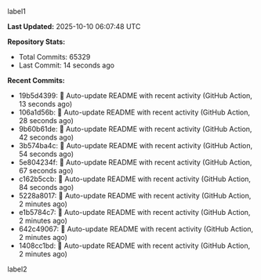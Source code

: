 
label1 
<!-- ACTIVITY_START -->
**Last Updated:** 2025-10-10 06:07:48 UTC

**Repository Stats:**
- Total Commits: 65329
- Last Commit: 14 seconds ago

**Recent Commits:**
- 19b5d4399: 🤖 Auto-update README with recent activity (GitHub Action, 13 seconds ago)
- 106a1d56b: 🤖 Auto-update README with recent activity (GitHub Action, 28 seconds ago)
- 9b60b61de: 🤖 Auto-update README with recent activity (GitHub Action, 42 seconds ago)
- 3b574ba4c: 🤖 Auto-update README with recent activity (GitHub Action, 54 seconds ago)
- 5e804234f: 🤖 Auto-update README with recent activity (GitHub Action, 67 seconds ago)
- c162b5ccb: 🤖 Auto-update README with recent activity (GitHub Action, 84 seconds ago)
- 5228a8017: 🤖 Auto-update README with recent activity (GitHub Action, 2 minutes ago)
- e1b5784c7: 🤖 Auto-update README with recent activity (GitHub Action, 2 minutes ago)
- 642c49067: 🤖 Auto-update README with recent activity (GitHub Action, 2 minutes ago)
- 1408cc1bd: 🤖 Auto-update README with recent activity (GitHub Action, 2 minutes ago)
<!-- ACTIVITY_END -->

label2

